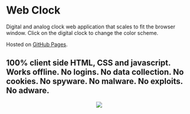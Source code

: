 # Web Clock
Digital and analog clock web application that scales to fit the browser window. Click on the digital clock to change the color scheme. 

Hosted on [GitHub Pages](https://offlinedevelopment.github.io/webclock/#).

100% client side HTML, CSS and javascript. Works offline. No logins. No data collection. No cookies. No spyware. No malware. No exploits. No adware.
---
<p align="center">
  <img src="https://offlinedevelopment.github.io/webclock/webclock.png">
</p>

